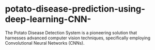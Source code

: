 # potato-disease-prediction-using-deep-learning-CNN-
The Potato Disease Detection System is a pioneering solution that  harnesses advanced computer vision techniques, specifically employing  Convolutional Neural Networks (CNNs).
